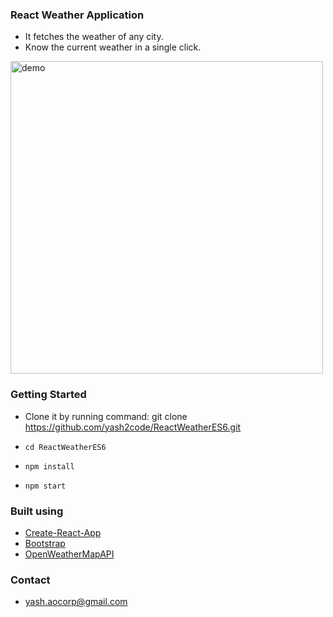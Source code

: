### React Weather Application  

- It fetches the weather of any city.
- Know the current weather in a single click.

<img src='https://media.giphy.com/media/l4FGoeEbRLxjR0vEA/giphy.gif' width='500' alt='demo'>

### Getting Started

- Clone it by running command:
	git clone https://github.com/yash2code/ReactWeatherES6.git

- ``` cd ReactWeatherES6 ``` 

- ``` npm install ```

- ``` npm start ```

### Built using

- [Create-React-App](https://github.com/facebookincubator/create-react-app)
- [Bootstrap](http://getbootstrap.com/)
- [OpenWeatherMapAPI](http://openweathermap.org/)

### Contact
- yash.aocorp@gmail.com
